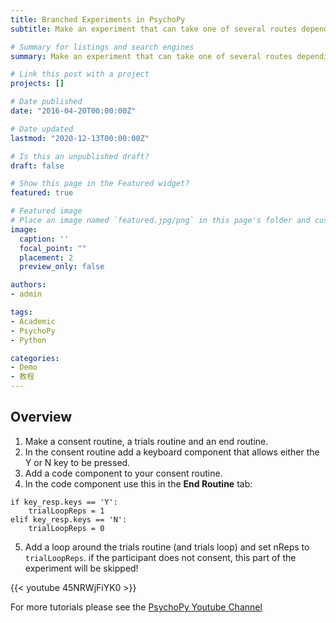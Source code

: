 ```yaml
---
title: Branched Experiments in PsychoPy
subtitle: Make an experiment that can take one of several routes depending on how your participants respond.

# Summary for listings and search engines
summary: Make an experiment that can take one of several routes depending on how your participants respond.

# Link this post with a project
projects: []

# Date published
date: "2016-04-20T00:00:00Z"

# Date updated
lastmod: "2020-12-13T00:00:00Z"

# Is this an unpublished draft?
draft: false

# Show this page in the Featured widget?
featured: true

# Featured image
# Place an image named `featured.jpg/png` in this page's folder and customize its options here.
image:
  caption: ''
  focal_point: ""
  placement: 2
  preview_only: false

authors:
- admin

tags:
- Academic
- PsychoPy
- Python

categories:
- Demo
- 教程
---
```


## Overview

1. Make a consent routine, a trials routine and an end routine. 
2. In the consent routine add a keyboard component that allows either the Y or N key to be pressed. 
3. Add a code component to your consent routine.
4. In the code component use this in the **End Routine** tab:
```
if key_resp.keys == 'Y':
    trialLoopReps = 1
elif key_resp.keys == 'N':
    trialLoopReps = 0
```
5. Add a loop around the trials routine (and trials loop) and set nReps to `trialLoopReps`. if the participant does not consent, this part of the experiment will be skipped!

{{< youtube 45NRWjFiYK0 >}}

For more tutorials please see the <a href="https://www.youtube.com/c/psychopy_official" target="_blank">PsychoPy Youtube Channel</a>